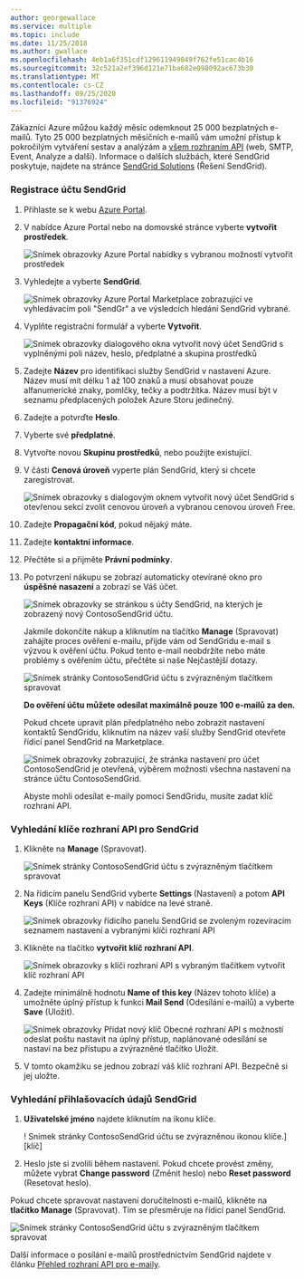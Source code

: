 ```yaml
---
author: georgewallace
ms.service: multiple
ms.topic: include
ms.date: 11/25/2018
ms.author: gwallace
ms.openlocfilehash: 4eb1a6f351cdf129611949049f762fe51cac4b16
ms.sourcegitcommit: 32c521a2ef396d121e71ba682e098092ac673b30
ms.translationtype: MT
ms.contentlocale: cs-CZ
ms.lasthandoff: 09/25/2020
ms.locfileid: "91376924"
---
```

Zákazníci Azure můžou každý měsíc odemknout 25 000 bezplatných e-mailů. Tyto 25 000 bezplatných měsíčních e-mailů vám umožní přístup k pokročilým vytváření sestav a analýzám a [všem rozhraním API][all APIs] (web, SMTP, Event, Analyze a další). Informace o dalších službách, které SendGrid poskytuje, najdete na stránce [SendGrid Solutions][SendGrid Solutions] (Řešení SendGrid).

### <a name="to-sign-up-for-a-sendgrid-account"></a>Registrace účtu SendGrid
1. Přihlaste se k webu [Azure Portal][Azure portal].
2. V nabídce Azure Portal nebo na domovské stránce vyberte **vytvořit prostředek**.

    ![Snímek obrazovky Azure Portal nabídky s vybranou možností vytvořit prostředek][command-bar-new]
3. Vyhledejte a vyberte **SendGrid**.

    ![Snímek obrazovky Azure Portal Marketplace zobrazující ve vyhledávacím poli "SendGr" a ve výsledcích hledání SendGrid vybrané.][sendgrid-store]
4. Vyplňte registrační formulář a vyberte **Vytvořit**.

    ![Snímek obrazovky dialogového okna vytvořit nový účet SendGrid s vyplněnými poli název, heslo, předplatné a skupina prostředků][sendgrid-create]
5. Zadejte **Název** pro identifikaci služby SendGrid v nastavení Azure. Název musí mít délku 1 až 100 znaků a musí obsahovat pouze alfanumerické znaky, pomlčky, tečky a podtržítka. Název musí být v seznamu předplacených položek Azure Storu jedinečný.
6. Zadejte a potvrďte **Heslo**.
7. Vyberte své **předplatné**.
8. Vytvořte novou **Skupinu prostředků**, nebo použijte existující.
9. V části **Cenová úroveň** vyperte plán SendGrid, který si chcete zaregistrovat.

    ![Snímek obrazovky s dialogovým oknem vytvořit nový účet SendGrid s otevřenou sekcí zvolit cenovou úroveň a vybranou cenovou úroveň Free.][sendgrid-pricing]
10. Zadejte **Propagační kód**, pokud nějaký máte.
11. Zadejte **kontaktní informace**.
12. Přečtěte si a přijměte **Právní podmínky**.
13. Po potvrzení nákupu se zobrazí automaticky otevírané okno pro **úspěšné nasazení** a zobrazí se Váš účet.

    ![Snímek obrazovky se stránkou s účty SendGrid, na kterých je zobrazený nový ContosoSendGrid účtu.][all-resources]

    Jakmile dokončíte nákup a kliknutím na tlačítko **Manage** (Spravovat) zahájíte proces ověření e-mailu, přijde vám od SendGridu e-mail s výzvou k ověření účtu. Pokud tento e-mail neobdržíte nebo máte problémy s ověřením účtu, přečtěte si naše Nejčastější dotazy.

    ![Snímek stránky ContosoSendGrid účtu s zvýrazněným tlačítkem spravovat][manage]

    **Do ověření účtu můžete odesílat maximálně pouze 100 e-mailů za den.**

    Pokud chcete upravit plán předplatného nebo zobrazit nastavení kontaktů SendGridu, kliknutím na název vaší služby SendGrid otevřete řídicí panel SendGrid na Marketplace.

    ![Snímek obrazovky zobrazující, že stránka nastavení pro účet ContosoSendGrid je otevřená, výběrem možnosti všechna nastavení na stránce účtu ContosoSendGrid.][settings]

    Abyste mohli odesílat e-maily pomocí SendGridu, musíte zadat klíč rozhraní API.

### <a name="to-find-your-sendgrid-api-key"></a>Vyhledání klíče rozhraní API pro SendGrid
1. Klikněte na **Manage** (Spravovat).

    ![Snímek stránky ContosoSendGrid účtu s zvýrazněným tlačítkem spravovat][manage]
2. Na řídicím panelu SendGrid vyberte **Settings** (Nastavení) a potom **API Keys** (Klíče rozhraní API) v nabídce na levé straně.

    ![Snímek obrazovky řídicího panelu SendGrid se zvoleným rozevíracím seznamem nastavení a vybranými klíči rozhraní API][api-keys]

3. Klikněte na tlačítko **vytvořit klíč rozhraní API**.

    ![Snímek obrazovky s klíči rozhraní API s vybraným tlačítkem vytvořit klíč rozhraní API][general-api-key]
4. Zadejte minimálně hodnotu **Name of this key** (Název tohoto klíče) a umožněte úplný přístup k funkci **Mail Send** (Odesílání e-mailů) a vyberte **Save** (Uložit).

    ![Snímek obrazovky Přidat nový klíč Obecné rozhraní API s možností odeslat poštu nastavit na úplný přístup, naplánované odesílání se nastaví na bez přístupu a zvýrazněné tlačítko Uložit.][access]
5. V tomto okamžiku se jednou zobrazí váš klíč rozhraní API. Bezpečně si jej uložte.

### <a name="to-find-your-sendgrid-credentials"></a>Vyhledání přihlašovacích údajů SendGrid
1. **Uživatelské jméno** najdete kliknutím na ikonu klíče.

    ! Snímek stránky ContosoSendGrid účtu se zvýrazněnou ikonou klíče.] [klíč]
2. Heslo jste si zvolili během nastavení. Pokud chcete provést změny, můžete vybrat **Change password** (Změnit heslo) nebo **Reset password** (Resetovat heslo).

Pokud chcete spravovat nastavení doručitelnosti e-mailů, klikněte na **tlačítko Manage** (Spravovat). Tím se přesměruje na řídicí panel SendGrid.

![Snímek stránky ContosoSendGrid účtu s zvýrazněným tlačítkem spravovat][manage]

Další informace o posílání e-mailů prostřednictvím SendGrid najdete v článku [Přehled rozhraní API pro e-maily][Email API Overview].

<!--images-->

[command-bar-new]: ./media/sendgrid-sign-up/new-addon.png
[sendgrid-store]: ./media/sendgrid-sign-up/sendgrid-store.png
[sendgrid-create]: ./media/sendgrid-sign-up/sendgrid-create.png
[sendgrid-pricing]: ./media/sendgrid-sign-up/sendgrid-pricing.png
[all-resources]: ./media/sendgrid-sign-up/all-resources.png
[manage]: ./media/sendgrid-sign-up/manage.png
[settings]: ./media/sendgrid-sign-up/settings.png
[api-keys]: ./media/sendgrid-sign-up/api-keys.png
[general-api-key]: ./media/sendgrid-sign-up/general-api-key.png
[access]: ./media/sendgrid-sign-up/access.png
[zkrat]: ./media/sendgrid-sign-up/key.png

<!--Links-->

[SendGrid Solutions]: https://sendgrid.com/solutions
[Azure portal]: https://portal.azure.com
[SendGrid Getting Started]: http://sendgrid.com/docs
[SendGrid Provisioning Process]: https://support.sendgrid.com/hc/articles/200181628-Why-is-my-account-being-provisioned-
[all APIs]: https://sendgrid.com/docs/API_Reference/index.html
[Email API Overview]: https://sendgrid.com/docs/API_Reference/Web_API_v3/Mail/index.html
